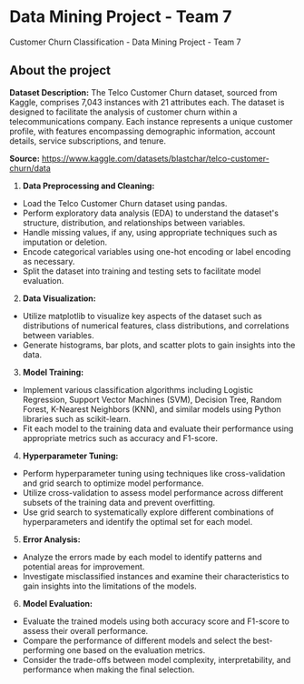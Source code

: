 # Data Mining Project - Team 7
Customer Churn Classification - Data Mining Project - Team 7

## About the project
**Dataset Description:**
The Telco Customer Churn dataset, sourced from Kaggle, comprises 7,043 instances with 21 attributes each. The dataset is designed to facilitate the analysis of customer churn within a telecommunications company. Each instance represents a unique customer profile, with features encompassing demographic information, account details, service subscriptions, and tenure.
 
**Source:** https://www.kaggle.com/datasets/blastchar/telco-customer-churn/data

1. **Data Preprocessing and Cleaning:**
* Load the Telco Customer Churn dataset using pandas.
* Perform exploratory data analysis (EDA) to understand the dataset's structure,   distribution, and relationships between variables.
* Handle missing values, if any, using appropriate techniques such as imputation or deletion.
* Encode categorical variables using one-hot encoding or label encoding as necessary.
* Split the dataset into training and testing sets to facilitate model evaluation.
 
2. **Data Visualization:**
* Utilize matplotlib to visualize key aspects of the dataset such as distributions of numerical features, class distributions, and correlations between variables.
* Generate histograms, bar plots, and scatter plots to gain insights into the data.
 
3. **Model Training:**
* Implement various classification algorithms including Logistic Regression, Support Vector Machines (SVM), Decision Tree, Random Forest, K-Nearest Neighbors (KNN), and similar models using Python libraries such as scikit-learn.
* Fit each model to the training data and evaluate their performance using appropriate metrics such as accuracy and F1-score.
 
4. **Hyperparameter Tuning:**
* Perform hyperparameter tuning using techniques like cross-validation and grid search to optimize model performance.
* Utilize cross-validation to assess model performance across different subsets of the training data and prevent overfitting.
* Use grid search to systematically explore different combinations of hyperparameters and identify the optimal set for each model.
 
5. **Error Analysis:**
* Analyze the errors made by each model to identify patterns and potential areas for improvement.
* Investigate misclassified instances and examine their characteristics to gain insights into the limitations of the models.
 
6. **Model Evaluation:**
* Evaluate the trained models using both accuracy score and F1-score to assess their overall performance.
* Compare the performance of different models and select the best-performing one based on the evaluation metrics.
* Consider the trade-offs between model complexity, interpretability, and performance when making the final selection.
